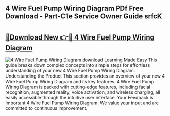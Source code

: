 ## 4 Wire Fuel Pump Wiring Diagram PDf Free Download - Part-C1e Service Owner Guide srfcK

# <h2><a href="http://dfjejrg.blite.top/?on=4+Wire+Fuel+Pump+Wiring+Diagram">🔗Download New 👉🔴 4 Wire Fuel Pump Wiring Diagram</a></h2>

[![4 Wire Fuel Pump Wiring Diagram download](https://i.imgur.com/lujVjoI.png)](http://dfjejrg.blite.top/?on=4+Wire+Fuel+Pump+Wiring+Diagram)
Learning Made Easy This guide breaks down complex concepts into simple steps for effortless understanding of your new 4 Wire Fuel Pump Wiring Diagram. Understanding the Product This section provides an overview of your new 4 Wire Fuel Pump Wiring Diagram and its key features. 4 Wire Fuel Pump Wiring Diagram is packed with cutting-edge features, including facial recognition, augmented reality, voice activation, and wireless charging, all easily accessible through the intuitive user interface. Your Feedback is Important 4 Wire Fuel Pump Wiring Diagram. We value your input and are committed to continuous improvement.
